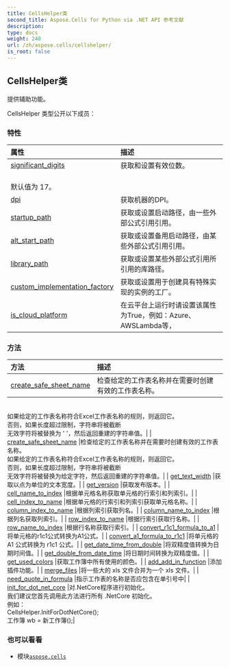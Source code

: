 ```yaml
---
title: CellsHelper类
second_title: Aspose.Cells for Python via .NET API 参考文献
description:
type: docs
weight: 240
url: /zh/aspose.cells/cellshelper/
is_root: false
---
```

## CellsHelper类
提供辅助功能。



CellsHelper 类型公开以下成员：

### 特性
|属性|描述|
| :- | :- |
| [significant_digits](/cells/python-net/zh/aspose.cells/cellshelper/significant_digits) |获取和设置有效位数。<br/>默认值为 17。|
| [dpi](/cells/python-net/zh/aspose.cells/cellshelper/dpi) |获取机器的DPI。|
| [startup_path](/cells/python-net/zh/aspose.cells/cellshelper/startup_path) |获取或设置启动路径，由一些外部公式引用引用。|
| [alt_start_path](/cells/python-net/zh/aspose.cells/cellshelper/alt_start_path) |获取或设置备用启动路径，由某些外部公式引用引用。|
| [library_path](/cells/python-net/zh/aspose.cells/cellshelper/library_path) |获取或设置某些外部公式引用所引用的库路径。|
| [custom_implementation_factory](/cells/python-net/zh/aspose.cells/cellshelper/custom_implementation_factory) |获取或设置用于创建具有特殊实现的实例的工厂。|
| [is_cloud_platform](/cells/python-net/zh/aspose.cells/cellshelper/is_cloud_platform) |在云平台上运行时请设置该属性为True，例如：Azure、AWSLambda等，|


### 方法
|方法|描述|
| :- | :- |
| [create_safe_sheet_name](/cells/python-net/zh/aspose.cells/cellshelper/create_safe_sheet_name/#str) |检查给定的工作表名称并在需要时创建有效的工作表名称。<br/>如果给定的工作表名称符合Excel工作表名称的规则，则返回它。<br/>否则，如果长度超过限制，字符串将被截断<br/>无效字符将被替换为 ' '，然后返回重建的字符串值。|
| [create_safe_sheet_name](/cells/python-net/zh/aspose.cells/cellshelper/create_safe_sheet_name/#str-char) |检查给定的工作表名称并在需要时创建有效的工作表名称。<br/>如果给定的工作表名称符合Excel工作表名称的规则，则返回它。<br/>否则，如果长度超过限制，字符串将被截断<br/>无效字符将被替换为给定字符，然后返回重建的字符串值。|
| [get_text_width](/cells/python-net/zh/aspose.cells/cellshelper/get_text_width/#str-aspose.cells.Font-float) |获取以点为单位的文本宽度。|
| [get_version](/cells/python-net/zh/aspose.cells/cellshelper/get_version/#) |获取发布版本。|
| [cell_name_to_index](/cells/python-net/zh/aspose.cells/cellshelper/cell_name_to_index/#str-any-any) |根据单元格名称获取单元格的行索引和列索引。|
| [cell_index_to_name](/cells/python-net/zh/aspose.cells/cellshelper/cell_index_to_name/#int-int) |根据单元格的行索引和列索引获取单元格名称。|
| [column_index_to_name](/cells/python-net/zh/aspose.cells/cellshelper/column_index_to_name/#int) |根据列索引获取列名。|
| [column_name_to_index](/cells/python-net/zh/aspose.cells/cellshelper/column_name_to_index/#str) |根据列名获取列索引。|
| [row_index_to_name](/cells/python-net/zh/aspose.cells/cellshelper/row_index_to_name/#int) |根据行索引获取行名称。|
| [row_name_to_index](/cells/python-net/zh/aspose.cells/cellshelper/row_name_to_index/#str) |根据行名称获取行索引。|
| [convert_r1c1_formula_to_a1](/cells/python-net/zh/aspose.cells/cellshelper/convert_r1c1_formula_to_a1/#str-int-int) |将单元格的r1c1公式转换为A1公式。|
| [convert_a1_formula_to_r1c1](/cells/python-net/zh/aspose.cells/cellshelper/convert_a1_formula_to_r1c1/#str-int-int) |将单元格的 A1 公式转换为 r1c1 公式。|
| [get_date_time_from_double](/cells/python-net/zh/aspose.cells/cellshelper/get_date_time_from_double/#float-bool) |将双精度值转换为日期时间值。|
| [get_double_from_date_time](/cells/python-net/zh/aspose.cells/cellshelper/get_double_from_date_time/#DateTime-bool) |将日期时间转换为双精度值。|
| [get_used_colors](/cells/python-net/zh/aspose.cells/cellshelper/get_used_colors/#aspose.cells.Workbook) |获取工作簿中所有使用的颜色。|
| [add_add_in_function](/cells/python-net/zh/aspose.cells/cellshelper/add_add_in_function/#str-int-int-list-aspose.cells.ParameterType) |添加插件功能。|
| [merge_files](/cells/python-net/zh/aspose.cells/cellshelper/merge_files/#list-str-str) |将一些大的 xls 文件合并为一个 xls 文件。|
| [need_quote_in_formula](/cells/python-net/zh/aspose.cells/cellshelper/need_quote_in_formula/#str) |指示工作表的名称是否应包含在单引号中|
| [init_for_dot_net_core](/cells/python-net/zh/aspose.cells/cellshelper/init_for_dot_net_core/#) |对.NetCore程序进行初始化。<br/>我们建议您首先调用此方法进行所有 .NetCore 初始化。<br/>例如：<br/>CellsHelper.InitForDotNetCore();<br/>工作簿 wb = 新工作簿();|



### 也可以看看
* 模块[`aspose.cells`](..)
